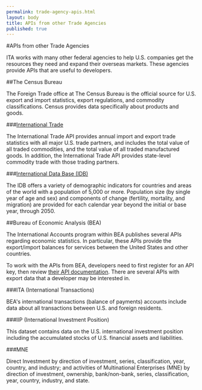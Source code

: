 ```yaml
---
permalink: trade-agency-apis.html
layout: body
title: APIs from other Trade Agencies
published: true
---
```



#APIs from other Trade Agencies

ITA works with many other federal agencies to help U.S. companies get the resources they need and expand their overseas markets.  These agencies provide APIs that are useful to developers. 

##The Census Bureau

The Foreign Trade office at The Census Bureau is the official source for U.S. export and import statistics, export regulations, and commodity classifications.  Census provides data specifically about products and goods.

###[International Trade](http://www.census.gov/data/developers/data-sets/international-trade.html)

The International Trade API provides annual import and export trade statistics with all major U.S. trade partners, and includes the total value of all traded commodities, and the total value of all traded manufactured goods. In addition, the International Trade API provides state-level commodity trade with those trading partners.

###[International Data Base (IDB)](http://www.census.gov/data/developers/data-sets/international-database.html)

The IDB offers a variety of demographic indicators for countries and areas of the world with a population of 5,000 or more.  Population size (by single year of age and sex) and components of change (fertility, mortality, and migration) are provided for each calendar year beyond the initial or base year, through 2050.

##Bureau of Economic Analysis (BEA)

The International Accounts program within BEA publishes several APIs regarding economic statistics.  In particular, these APIs provide the export/import balances for services between the United States and other countries.

To work with the APIs from BEA, developers need to first register for an API key, then review [their API documentation](http://www.bea.gov/API/bea_web_service_api_user_guide.htm).  There are several APIs with export data that a developer may be interested in.

###ITA (International Transactions)

BEA's international transactions (balance of payments) accounts include data about all transactions between U.S. and foreign residents. 

###IIP (International Investment Position)

This dataset contains data on the U.S. international investment position including the accumulated stocks of U.S. financial assets and liabilities.

###MNE

Direct Investment by direction of investment, series, classification, year, country, and industry; and activities of Multinational Enterprises (MNE) by direction of investment, ownership, bank/non-bank, series, classification, year, country, industry, and state.
